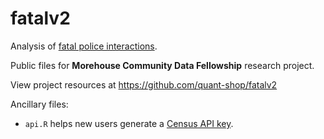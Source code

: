 # fatalv2

Analysis of [fatal police interactions](https://www.washingtonpost.com/graphics/investigations/police-shootings-database/).

Public files for **Morehouse Community Data Fellowship** research project.

View project resources at https://github.com/quant-shop/fatalv2

Ancillary files:

* `api.R` helps new users generate a [Census API key](https://api.census.gov/data/key_signup.html).
